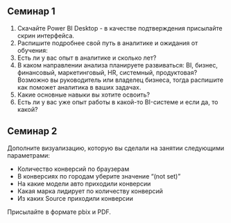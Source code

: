 ## Семинар 1
1. Скачайте Power BI Desktop - в качестве подтверждения присылайте скрин интерфейса.
2. Распишите подробнее свой путь в аналитике и ожидания от обучения:
3. Есть ли у вас опыт в аналитике и сколько лет?
4. В каком направлении анализа планируете развиваться: BI, бизнес, финансовый, маркетинговый, HR, системный, продуктовая? Возможно вы руководитель или владелец бизнеса, тогда распишите как поможет аналитика в ваших задачах.
5. Какие основные навыки вы хотите освоить?
6. Есть ли у вас уже опыт работы в какой-то BI-системе и если да, то какой?

## Семинар 2
Дополните визуализацию, которую вы сделали на занятии следующими параметрами:
- Количество конверсий по браузерам
- В конверсиях по городам уберите значение “(not set)”
- На какие модели авто приходили конверсии
- Какая марка лидирует по количеству конверсий
- Из каких Source приходили конверсии

Присылайте в формате pbix и PDF.
